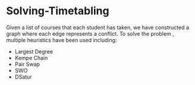 # Solving-Timetabling

Given a list of courses that each student has taken, we have constructed a graph where each edge represents a conflict. To solve the problem , multiple heuristics have been used including:
- Largest Degree
- Kempe Chain
- Pair Swap
- SWO
- DSatur

